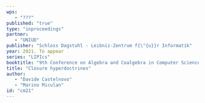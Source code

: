 ```yaml
---
wps: 
   - "???"
published: "true"
type: "inproceedings"
partner: 
   - "UNIUD"
publisher: "Schloss Dagstuhl - Leibniz-Zentrum f{\"{u}}r Informatik"
year: 2021. To appear
series: "LIPIcs"
booktitle: "9th Conference on Algebra and Coalgebra in Computer Science"
title: "Closure hyperdoctrines"
author: 
   - "Davide Castelnovo"
   - "Marino Miculan"
id: "cm21"
---
```

